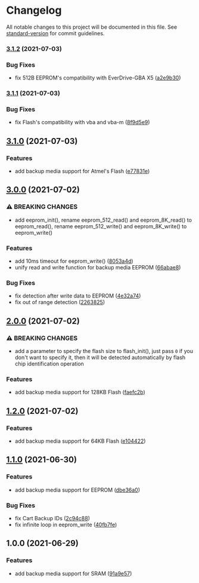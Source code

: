 # Changelog

All notable changes to this project will be documented in this file. See [standard-version](https://github.com/conventional-changelog/standard-version) for commit guidelines.

### [3.1.2](https://github.com/laqieer/libsavgba/compare/v3.1.1...v3.1.2) (2021-07-03)


### Bug Fixes

* fix 512B EEPROM's compatibility with EverDrive-GBA X5 ([a2e9b30](https://github.com/laqieer/libsavgba/commit/a2e9b30ea6860bc5493453763aec923509671fed))

### [3.1.1](https://github.com/laqieer/libsavgba/compare/v3.1.0...v3.1.1) (2021-07-03)


### Bug Fixes

* fix Flash's compatibility with vba and vba-m ([8f9d5e9](https://github.com/laqieer/libsavgba/commit/8f9d5e9ab1abd23f3e346a4106e841d2288722f5))

## [3.1.0](https://github.com/laqieer/libsavgba/compare/v3.0.0...v3.1.0) (2021-07-03)


### Features

* add backup media support for Atmel's Flash ([e77831e](https://github.com/laqieer/libsavgba/commit/e77831e90c007776125acbb92fd0556ccfd99596))

## [3.0.0](https://github.com/laqieer/libsavgba/compare/v2.0.0...v3.0.0) (2021-07-02)


### ⚠ BREAKING CHANGES

* add eeprom_init(), rename eeprom_512_read() and eeprom_8K_read() to eeprom_read(),
rename eeprom_512_write() and eeprom_8K_write() to eeprom_write()

### Features

* add 10ms timeout for eeprom_write() ([8053a4d](https://github.com/laqieer/libsavgba/commit/8053a4dced8fc0b5c010f3be756ce10c1bd7916a))
* unify read and write function for backup media EEPROM ([66abae8](https://github.com/laqieer/libsavgba/commit/66abae8995703028ab3aac52dbeb02c6f43136be))


### Bug Fixes

* fix detection after write data to EEPROM ([4e32a74](https://github.com/laqieer/libsavgba/commit/4e32a746f7c1c3e6251dd8552cc808444dee218f))
* fix out of range detection ([2263825](https://github.com/laqieer/libsavgba/commit/2263825591d1e7edb0f2c7ef8c6227a7282871b8))

## [2.0.0](https://github.com/laqieer/libsavgba/compare/v1.2.0...v2.0.0) (2021-07-02)


### ⚠ BREAKING CHANGES

* add a parameter to specify the flash size to flash_init(), just pass `0` if you
don't want to specify it, then it will be detected automatically by flash chip identification
operation

### Features

* add backup media support for 128KB Flash ([faefc2b](https://github.com/laqieer/libsavgba/commit/faefc2bcdf0586a17affb70fb2ad4587faf6d432))

## [1.2.0](https://github.com/laqieer/libsavgba/compare/v1.1.0...v1.2.0) (2021-07-02)


### Features

* add backup media support for 64KB Flash ([e104422](https://github.com/laqieer/libsavgba/commit/e10442283b73391c42d1b8edf57650e5b23f8c83))

## [1.1.0](https://github.com/laqieer/libsavgba/compare/v1.0.0...v1.1.0) (2021-06-30)


### Features

* add backup media support for EEPROM ([dbe36a0](https://github.com/laqieer/libsavgba/commit/dbe36a016beed6340475e4e21bd332a1bd642a9a))


### Bug Fixes

* fix Cart Backup IDs ([2c94c88](https://github.com/laqieer/libsavgba/commit/2c94c88cc657d59ea1ee7e621569f4ea224b768f))
* fix infinite loop in eeprom_write ([40fb7fe](https://github.com/laqieer/libsavgba/commit/40fb7fe3aac921a0eab94fde70441e13d411e04b))

## 1.0.0 (2021-06-29)


### Features

* add backup media support for SRAM ([91a9e57](https://github.com/laqieer/libsavgba/commit/91a9e57b3d1fecd1d1af731d7764e2e739adab9c))
